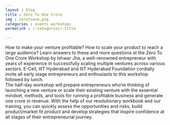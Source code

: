 ```yaml
---
layout : blog
title : Zero To One Crore
img : zerotoone.png
categories : events workshops 
permalink : /:categories/:title

---
```


 How to make your venture profitable? How to scale your product to reach a large audience? Learn answers to these and more questions at the Zero To One Crore Workshop by Ishwar Jha, a well-renowned entrepreneur with years of experience in successfully scaling multiple ventures across various sectors. E-Cell, IIIT Hyderabad and IIIT Hyderabad Foundation cordially invite all early stage entrepreneurs and enthusiasts to this workshop followed by lunch.  
The half-day workshop will prepare entrepreneurs who’re thinking of launching a new venture or scale their existing venture with the essential mindset, methods, and tools for running a profitable business and generate one crore in revenue. With the help of our revolutionary workbook and our training, you can quickly assess the opportunities and risks, build product/market fit product and develop strategies that inspire confidence at all stages of their entrepreneurial journey. 
